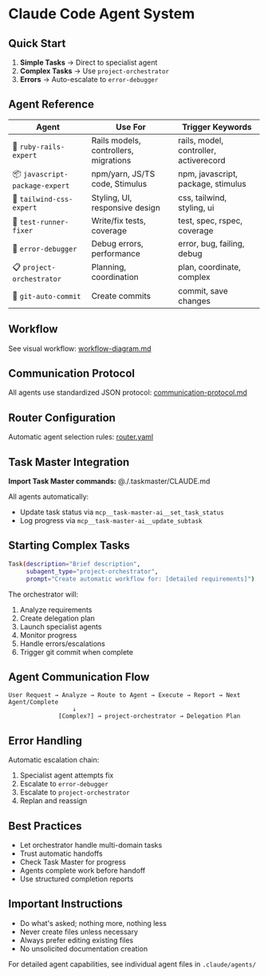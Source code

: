 # Claude Code Agent System

## Quick Start

1. **Simple Tasks** → Direct to specialist agent
2. **Complex Tasks** → Use `project-orchestrator` 
3. **Errors** → Auto-escalate to `error-debugger`

## Agent Reference

| Agent | Use For | Trigger Keywords |
|-------|---------|------------------|
| 🚂 `ruby-rails-expert` | Rails models, controllers, migrations | rails, model, controller, activerecord |
| 📦 `javascript-package-expert` | npm/yarn, JS/TS code, Stimulus | npm, javascript, package, stimulus |
| 🎨 `tailwind-css-expert` | Styling, UI, responsive design | css, tailwind, styling, ui |
| 🧪 `test-runner-fixer` | Write/fix tests, coverage | test, spec, rspec, coverage |
| 🐛 `error-debugger` | Debug errors, performance | error, bug, failing, debug |
| 📋 `project-orchestrator` | Planning, coordination | plan, coordinate, complex |
| 🔀 `git-auto-commit` | Create commits | commit, save changes |

## Workflow

See visual workflow: [workflow-diagram.md](.claude/workflow-diagram.md)

## Communication Protocol

All agents use standardized JSON protocol: [communication-protocol.md](.claude/communication-protocol.md)

## Router Configuration

Automatic agent selection rules: [router.yaml](.claude/router.yaml)

## Task Master Integration

**Import Task Master commands:**
@./.taskmaster/CLAUDE.md

All agents automatically:
- Update task status via `mcp__task-master-ai__set_task_status`
- Log progress via `mcp__task-master-ai__update_subtask`

## Starting Complex Tasks

```bash
Task(description="Brief description",
     subagent_type="project-orchestrator", 
     prompt="Create automatic workflow for: [detailed requirements]")
```

The orchestrator will:
1. Analyze requirements
2. Create delegation plan
3. Launch specialist agents
4. Monitor progress
5. Handle errors/escalations
6. Trigger git commit when complete

## Agent Communication Flow

```
User Request → Analyze → Route to Agent → Execute → Report → Next Agent/Complete
                  ↓
              [Complex?] → project-orchestrator → Delegation Plan
```

## Error Handling

Automatic escalation chain:
1. Specialist agent attempts fix
2. Escalate to `error-debugger`
3. Escalate to `project-orchestrator`
4. Replan and reassign

## Best Practices

- Let orchestrator handle multi-domain tasks
- Trust automatic handoffs
- Check Task Master for progress
- Agents complete work before handoff
- Use structured completion reports

## Important Instructions

- Do what's asked; nothing more, nothing less
- Never create files unless necessary
- Always prefer editing existing files
- No unsolicited documentation creation

For detailed agent capabilities, see individual agent files in `.claude/agents/`